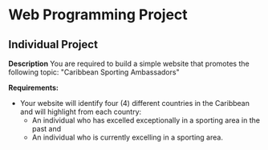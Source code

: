 # Web Programming Project

## Individual Project

__Description__
You are required to build a simple website that promotes the following topic: "Caribbean Sporting Ambassadors"

__Requirements:__
* Your website will identify four (4) different countries in the Caribbean and will highlight from each country:
  * An individual who has excelled exceptionally in a sporting area in the past and
  * An individual who is currently excelling in a sporting area. 
